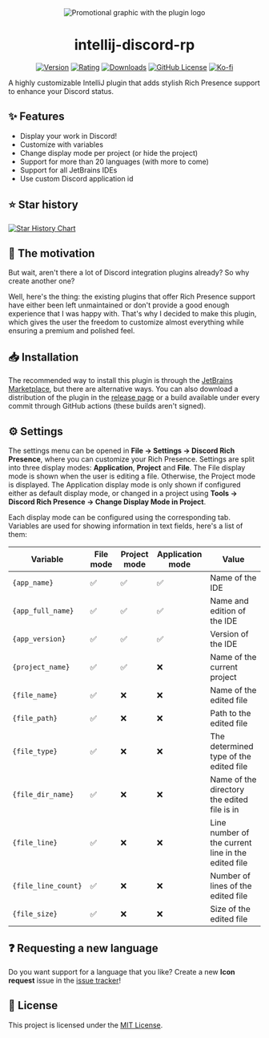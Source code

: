 <div align="center">

<picture>
  <source media="(prefers-color-scheme: dark)" srcset="https://raw.githubusercontent.com/pandier/intellij-discord-rp/main/showcase/promotional_graphic_dark.png">
  <source media="(prefers-color-scheme: light)" srcset="https://raw.githubusercontent.com/pandier/intellij-discord-rp/main/showcase/promotional_graphic_light.png">
  <img alt="Promotional graphic with the plugin logo" src="https://raw.githubusercontent.com/pandier/intellij-discord-rp/main/showcase/promotional_graphic_light.png">
</picture>

# intellij-discord-rp

[![Version](https://img.shields.io/jetbrains/plugin/v/24027?style=flat-square)](https://plugins.jetbrains.com/plugin/24027-discord-rich-presence)
[![Rating](https://img.shields.io/jetbrains/plugin/r/rating/24027?style=flat-square)](https://plugins.jetbrains.com/plugin/24027-discord-rich-presence/reviews)
[![Downloads](https://img.shields.io/jetbrains/plugin/d/24027?style=flat-square)](https://plugins.jetbrains.com/plugin/24027-discord-rich-presence)
[![GitHub License](https://img.shields.io/github/license/pandier/intellij-discord-rp?style=flat-square)](https://github.com/re-ovo/discord-ij/blob/master/LICENSE)
[![Ko-fi](https://img.shields.io/badge/Ko--fi-%23d9534f?style=flat-square&logo=ko-fi&logoColor=white)](https://ko-fi.com/pandier)

</div>

A highly customizable IntelliJ plugin that adds stylish Rich Presence support to enhance your Discord status.

## ✨ Features

- Display your work in Discord!
- Customize with variables
- Change display mode per project (or hide the project)
- Support for more than 20 languages (with more to come)
- Support for all JetBrains IDEs
- Use custom Discord application id

## ⭐ Star history

<a href="https://star-history.com/#pandier/intellij-discord-rp&Date">
 <picture>
   <source media="(prefers-color-scheme: dark)" srcset="https://api.star-history.com/svg?repos=pandier/intellij-discord-rp&type=Date&theme=dark" />
   <source media="(prefers-color-scheme: light)" srcset="https://api.star-history.com/svg?repos=pandier/intellij-discord-rp&type=Date" />
   <img alt="Star History Chart" src="https://api.star-history.com/svg?repos=pandier/intellij-discord-rp&type=Date" />
 </picture>
</a>

## 💭 The motivation

But wait, aren't there a lot of Discord integration plugins already? So why create another one?

Well, here's the thing: the existing plugins that offer Rich Presence support have either been left unmaintained
or don't provide a good enough experience that I was happy with. That's why I decided to make this plugin,
which gives the user the freedom to customize almost everything while ensuring a premium and polished feel.

## 📥 Installation

The recommended way to install this plugin is through the [JetBrains Marketplace](https://plugins.jetbrains.com/plugin/24027-discord-rich-presence),
but there are alternative ways. You can also download a distribution of the plugin in the
[release page](https://github.com/pandier/intellij-discord-rp/releases) or a build
available under every commit through GitHub actions (these builds aren't signed).

## ⚙️ Settings

The settings menu can be opened in **File -> Settings -> Discord Rich Presence**, where you can customize your Rich Presence.
Settings are split into three display modes: **Application**, **Project** and **File**. The File display mode is shown
when the user is editing a file. Otherwise, the Project mode is displayed. The Application display mode is only shown
if configured either as default display mode, or changed in a project using **Tools -> Discord Rich Presence -> Change Display Mode in Project**.

Each display mode can be configured using the corresponding tab. Variables are used for showing information in text fields, here's a list of them:

| Variable            | File mode | Project mode | Application mode | Value                                              |
|---------------------|-----------|--------------|------------------|----------------------------------------------------|
| `{app_name}`        | ✅         | ✅            | ✅                | Name of the IDE                                    |
| `{app_full_name}`   | ✅         | ✅            | ✅                | Name and edition of the IDE                        |
| `{app_version}`     | ✅         | ✅            | ✅                | Version of the IDE                                 |
| `{project_name}`    | ✅         | ✅            | ❌                | Name of the current project                        |
| `{file_name}`       | ✅         | ❌            | ❌                | Name of the edited file                            |
| `{file_path}`       | ✅         | ❌            | ❌                | Path to the edited file                            |
| `{file_type}`       | ✅         | ❌            | ❌                | The determined type of the edited file             |
| `{file_dir_name}`   | ✅         | ❌            | ❌                | Name of the directory the edited file is in        |
| `{file_line}`       | ✅         | ❌            | ❌                | Line number of the current line in the edited file |
| `{file_line_count}` | ✅         | ❌            | ❌                | Number of lines of the edited file                 |
| `{file_size}`       | ✅         | ❌            | ❌                | Size of the edited file                            |

## ❓ Requesting a new language

Do you want support for a language that you like?
Create a new **Icon request** issue in the [issue tracker](https://github.com/pandier/intellij-discord-rp/issues/new/choose)!

## 📜 License

This project is licensed under the [MIT License](https://github.com/pandier/intellij-discord-rp/blob/main/LICENSE).
